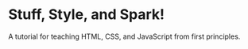 Stuff, Style, and Spark!
========================

A tutorial for teaching HTML, CSS, and JavaScript from first principles.